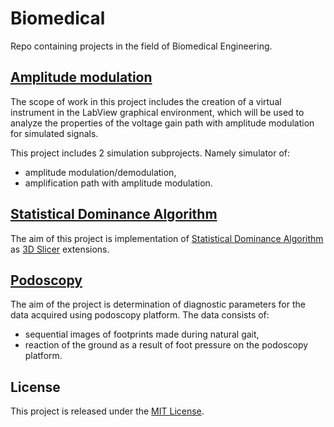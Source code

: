 # Biomedical

Repo containing projects in the field of Biomedical Engineering.

## [Amplitude modulation](AmplitudeModulation/README.md)

The scope of work in this project includes the creation of a virtual instrument in the LabView graphical environment, which will be used to analyze the properties of the voltage gain path with amplitude modulation for simulated signals.

This project includes 2 simulation subprojects. Namely simulator of:
- amplitude modulation/demodulation,
- amplification path with amplitude modulation.

## [Statistical Dominance Algorithm](StatisticalDominanceAlgorithm/README.md)

The aim of this project is implementation of [Statistical Dominance Algorithm](https://home.agh.edu.pl/~pioro/sda/) as [3D Slicer](https://www.slicer.org/) extensions.

## [Podoscopy](Podoscopy/README.md)

The aim of the project is determination of diagnostic parameters for the data acquired using podoscopy platform. The data consists of:

- sequential images of footprints made during natural gait,
- reaction of the ground as a result of foot pressure on the podoscopy platform.

## License

This project is released under the [MIT License](LICENSE).